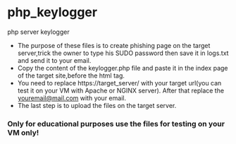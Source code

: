 # php_keylogger
php server keylogger
* The purpose of these files is to create phishing page on the target server,trick the owner to type his SUDO password
then save it in logs.txt and send it to your email.
* Copy the content of the keylogger.php file and paste it in the index page of the target site,before the <head> html tag.
* You need to replace https://target_server/ with your target url(you can test it on your VM with Apache or NGINX server).
After that replace the youremail@mail.com with your email.
* The last step is to upload the files on the target server.
### Only for educational purposes use the files for testing on your VM only!
